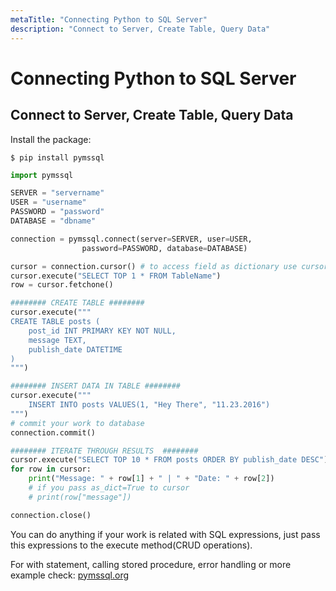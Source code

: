 ```yaml
---
metaTitle: "Connecting Python to SQL Server"
description: "Connect to Server, Create Table, Query Data"
---
```


# Connecting Python to SQL Server




## Connect to Server, Create Table, Query Data


Install the package:

`$ pip install pymssql`

```py
import pymssql

SERVER = "servername"
USER = "username"
PASSWORD = "password"
DATABASE = "dbname"

connection = pymssql.connect(server=SERVER, user=USER, 
                password=PASSWORD, database=DATABASE)

cursor = connection.cursor() # to access field as dictionary use cursor(as_dict=True)
cursor.execute("SELECT TOP 1 * FROM TableName")
row = cursor.fetchone()

######## CREATE TABLE ########
cursor.execute("""
CREATE TABLE posts (
    post_id INT PRIMARY KEY NOT NULL,
    message TEXT,
    publish_date DATETIME
)
""")

######## INSERT DATA IN TABLE ########
cursor.execute("""
    INSERT INTO posts VALUES(1, "Hey There", "11.23.2016")
""")
# commit your work to database
connection.commit()

######## ITERATE THROUGH RESULTS  ########
cursor.execute("SELECT TOP 10 * FROM posts ORDER BY publish_date DESC")
for row in cursor:
    print("Message: " + row[1] + " | " + "Date: " + row[2])
    # if you pass as_dict=True to cursor
    # print(row["message"])

connection.close()


```

You can do anything if your work is related with SQL expressions, just pass this expressions to the execute method(CRUD operations).

For with statement, calling stored procedure, error handling or more example check: [pymssql.org](http://pymssql.org)

